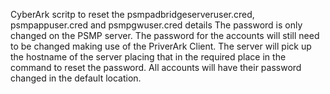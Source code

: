 CyberArk scritp to reset the psmpadbridgeserveruser.cred, psmpappuser.cred and psmpgwuser.cred details
The password is only changed on the PSMP server.
The password for the accounts will still need to be changed making use of the PriverArk Client.
The server will pick up the hostname of the server placing that in the required place in the command to reset the password.
All accounts will have their password changed in the default location.
